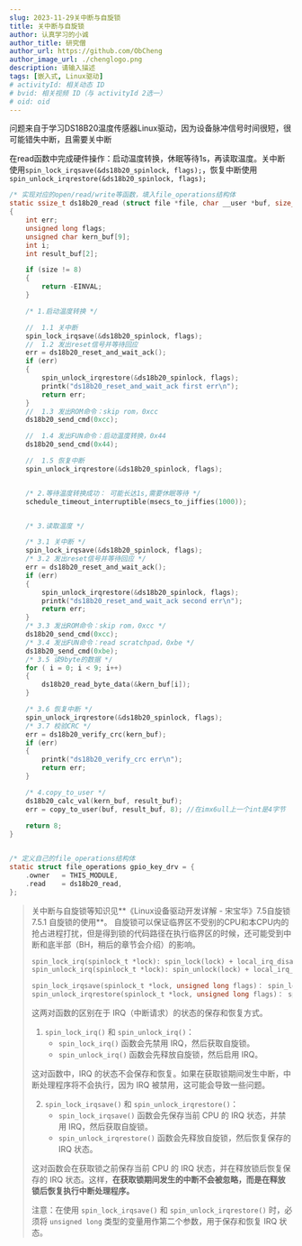 ```yaml
---
slug: 2023-11-29关中断与自旋锁
title: 关中断与自旋锁
author: 认真学习的小诚
author_title: 研究僧
author_url: https://github.com/ObCheng
author_image_url: ./chenglogo.png
description: 请输入描述
tags: [嵌入式, Linux驱动]
# activityId: 相关动态 ID
# bvid: 相关视频 ID（与 activityId 2选一）
# oid: oid
---
```


<!-- truncate -->
问题来自于学习DS18B20温度传感器Linux驱动，因为设备脉冲信号时间很短，很可能错失中断，且需要关中断

在read函数中完成硬件操作：启动温度转换，休眠等待1s，再读取温度。关中断使用`spin_lock_irqsave(&ds18b20_spinlock, flags);`，恢复中断使用`spin_unlock_irqrestore(&ds18b20_spinlock, flags);`
```c
/* 实现对应的open/read/write等函数，填入file_operations结构体                   */
static ssize_t ds18b20_read (struct file *file, char __user *buf, size_t size, loff_t *offset)
{
	int err;
	unsigned long flags;
	unsigned char kern_buf[9];
	int i;
	int result_buf[2];

	if (size != 8)
	{
		return -EINVAL;
	}

	/* 1.启动温度转换 */

	//	1.1 关中断 
	spin_lock_irqsave(&ds18b20_spinlock, flags);
	//	1.2 发出reset信号并等待回应 
	err = ds18b20_reset_and_wait_ack();
	if (err)
	{
		spin_unlock_irqrestore(&ds18b20_spinlock, flags);
		printk("ds18b20_reset_and_wait_ack first err\n");
		return err;
	}
	//	1.3 发出ROM命令：skip rom，0xcc 
	ds18b20_send_cmd(0xcc);

	//	1.4 发出FUN命令：启动温度转换，0x44 
	ds18b20_send_cmd(0x44);

	//	1.5 恢复中断 
	spin_unlock_irqrestore(&ds18b20_spinlock, flags);


	/* 2.等待温度转换成功： 可能长达1s,需要休眠等待 */
	schedule_timeout_interruptible(msecs_to_jiffies(1000));


	/* 3.读取温度 */

	/* 3.1 关中断 */
	spin_lock_irqsave(&ds18b20_spinlock, flags);
	/* 3.2 发出reset信号并等待回应 */
	err = ds18b20_reset_and_wait_ack();
	if (err)
	{
		spin_unlock_irqrestore(&ds18b20_spinlock, flags);
		printk("ds18b20_reset_and_wait_ack second err\n");
		return err;
	}
	/* 3.3 发出ROM命令：skip rom，0xcc */
	ds18b20_send_cmd(0xcc);
	/* 3.4 发出FUN命令：read scratchpad，0xbe */
	ds18b20_send_cmd(0xbe);
	/* 3.5 读9byte的数据 */
	for ( i = 0; i < 9; i++)
	{
		ds18b20_read_byte_data(&kern_buf[i]);
	}

	/* 3.6 恢复中断 */
	spin_unlock_irqrestore(&ds18b20_spinlock, flags);
	/* 3.7 校验CRC */
	err = ds18b20_verify_crc(kern_buf);
	if (err)
	{
		printk("ds18b20_verify_crc err\n");
		return err;
	}

	/* 4.copy_to_user */
	ds18b20_calc_val(kern_buf, result_buf);
	err = copy_to_user(buf, result_buf, 8);	//在imx6ull上一个int是4字节
	
	return 8;
}


/* 定义自己的file_operations结构体                                              */
static struct file_operations gpio_key_drv = {
	.owner	 = THIS_MODULE,
	.read    = ds18b20_read,
};
```

   > 关中断与自旋锁等知识见**《Linux设备驱动开发详解 - 宋宝华》7.5自旋锁 7.5.1 自旋锁的使用**。
   > 自旋锁可以保证临界区不受别的CPU和本CPU内的抢占进程打扰，但是得到锁的代码路径在执行临界区的时候，还可能受到中断和底半部（BH，稍后的章节会介绍）的影响。
   >
   > ```c
   > spin_lock_irq(spinlock_t *lock): spin_lock(lock) + local_irq_disable()
   > spin_unlock_irq(spinlock_t *lock): spin_unlock(lock) + local_irq_enable()
   > 
   > spin_lock_irqsave(spinlock_t *lock, unsigned long flags)： spin_lock(lock) + local_irq_save(flags)	//关中断并保存状态字
   > spin_unlock_irqrestore(spinlock_t *lock, unsigned long flags)： spin_unlock(lock) + local_irq_restore(flags)	//开中断并恢复状态字
   > ```
   >
   > 这两对函数的区别在于 IRQ（中断请求）的状态的保存和恢复方式。
   >
   > 1. `spin_lock_irq()` 和 `spin_unlock_irq()`：
   >    - `spin_lock_irq()` 函数会先禁用 IRQ，然后获取自旋锁。
   >    - `spin_unlock_irq()` 函数会先释放自旋锁，然后启用 IRQ。
   >
   > 这对函数中，IRQ 的状态不会保存和恢复。如果在获取锁期间发生中断，中断处理程序将不会执行，因为 IRQ 被禁用，这可能会导致一些问题。
   >
   > 2. `spin_lock_irqsave()` 和 `spin_unlock_irqrestore()`：
   >    - `spin_lock_irqsave()` 函数会先保存当前 CPU 的 IRQ 状态，并禁用 IRQ，然后获取自旋锁。
   >    - `spin_unlock_irqrestore()` 函数会先释放自旋锁，然后恢复保存的 IRQ 状态。
   >
   > 这对函数会在获取锁之前保存当前 CPU 的 IRQ 状态，并在释放锁后恢复保存的 IRQ 状态。这样，**在获取锁期间发生的中断不会被忽略，而是在释放锁后恢复执行中断处理程序。**
   >
   > 注意：在使用 `spin_lock_irqsave()` 和 `spin_unlock_irqrestore()` 时，必须将 `unsigned long` 类型的变量用作第二个参数，用于保存和恢复 IRQ 状态。
